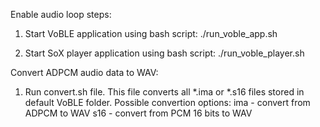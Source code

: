 Enable audio loop steps:

  1. Start VoBLE application using bash script:
    ./run_voble_app.sh

  2. Start SoX player application using bash script:
    ./run_voble_player.sh
  
    
Convert ADPCM audio data to WAV:

1. Run convert.sh file. This file converts all *.ima or *.s16 files stored in default VoBLE folder. Possible convertion options:
  ima - convert from ADPCM to WAV
  s16 - convert from PCM 16 bits to WAV